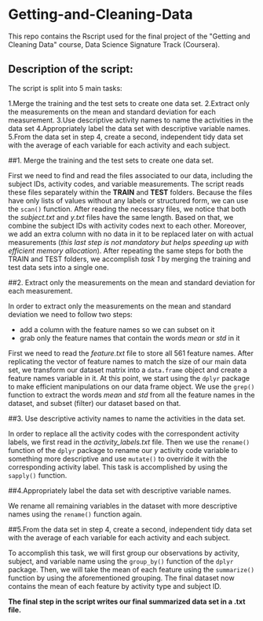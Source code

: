 # Getting-and-Cleaning-Data
This repo contains the Rscript used for the final project of the "Getting and Cleaning Data" course, Data Science Signature Track (Coursera).

## Description of the script:

The script is split into 5 main tasks:

1.Merge the training and the test sets to create one data set.
2.Extract only the measurements on the mean and standard deviation for each measurement. 
3.Use descriptive activity names to name the activities in the data set
4.Appropriately label the data set with descriptive variable names. 
5.From the data set in step 4, create a second, independent tidy data set with the average of each variable for each activity and each subject.

##1. Merge the training and the test sets to create one data set.

First we need to find and read the files associated to our data, including the subject IDs, activity codes, and variable measurements. The script reads these files separately within the **TRAIN** and **TEST** folders. Because the files have only lists of values without any labels or structured form, we can use the `scan()` function. After reading the necessary files, we notice that both the _subject.txt_ and _y.txt_ files have the same length. Based on that, we combine the subject IDs with activity codes next to each other. Moreover, we add an extra column with no data in it to be replaced later on with actual measurements (_this last step is not mandatory but helps speeding up with efficient memory allocation_). After repeating the same steps for both the TRAIN and TEST folders, we accomplish *task 1* by merging the training and test data sets into a single one.

##2. Extract only the measurements on the mean and standard deviation for each measurement.

In order to extract only the measurements on the mean and standard deviation we need to follow two steps:
+ add a column with the feature names so we can subset on it
+ grab only the feature names that contain the words _mean_ or _std_ in it

First we need to read the _feature.txt_ file to store all 561 feature names. After replicating the vector of feature names to match the size of our main data set, we transform our dataset matrix into a `data.frame` object and create a feature names variable in it. At this point, we start using the `dplyr` package to make efficient manipulations on our data frame object. We use the `grep()` function to extract the words _mean_ and _std_ from all the feature names in the dataset, and subset (filter) our dataset based on that. 

##3. Use descriptive activity names to name the activities in the data set.

In order to replace all the activity codes with the correspondent activity labels, we first read in the *activity\_labels.txt* file. Then we use the `rename()` function of the `dplyr` package to rename our _y_ activity code variable to something more descriptive and use `mutate()` to override it with the corresponding activity label. This task is accomplished by using the `sapply()` function.

##4.Appropriately label the data set with descriptive variable names. 

We rename all remaining variables in the dataset with more descriptive names using the `rename()` function again.

##5.From the data set in step 4, create a second, independent tidy data set with the average of each variable for each activity and each subject.

To accomplish this task, we will first group our observations by activity, subject, and variable name using the `group_by()` function of the `dplyr` package. Then, we will take the mean of each feature using the `summarize()` function by using the aforementioned grouping. The final dataset now contains the mean of each feature by activity type and subject ID.

**The final step in the script writes our final summarized data set in a .txt file.**


